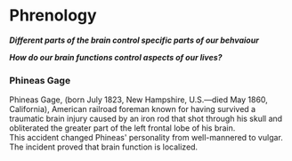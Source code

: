 <head>
  <title>Phineas Cage</title>
</head>

# Phrenology

**_Different parts of the brain control specific parts of our behvaiour_**

**_How do our brain functions control aspects of our lives?_**

### Phineas Gage

Phineas Gage, (born July 1823, New Hampshire, U.S.—died May 1860, California), American railroad foreman known for having survived a traumatic brain injury caused by an iron rod that shot through his skull and obliterated the greater part of the left frontal lobe of his brain.  
This accident changed Phineas' personality from well-mannered to vulgar. 
The incident proved that brain function is localized.  
